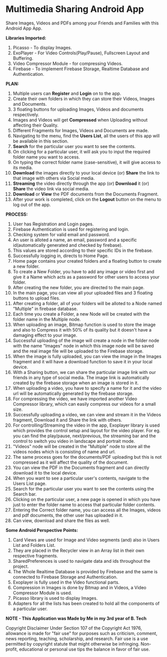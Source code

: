 # Multimedia Sharing Android App
Share Images, Videos and PDFs among your Friends and Families with this Android App App.


**Libraries Imported:**

1) Picasso - To display Images.
2) ExoPlayer - For Video Controls(Play/Pause), Fullscreen Layout and Buffering.
3) Video Compressor Module - for compressing Videos.
4) Firebase - To implement Firebase Storage, Realtime Database and Authentication.

**PLAN:**

1) Multiple users can **Register** and **Login** on to the app.
2) Create their own folders in which they can store their Videos, Images and Documents.
3) 3 floating buttons for uploading Images, Videos and documents respectively.
4) Images and Videos will get **Compressed** when Uploading without affecting their Quality.
5) Different Fragments for Images, Videos and Documents are made.
6) Navigating to the menu, find the **Users List**, all the users of this app will be available in this section.
7) **Search** for the particular user you want to see the contents.
8) On clicking for a particular user, it will ask you to input the required folder name you want to access.
9) On typing the correct folder name (case-sensitive), it will give access to its media.
10) **Download** the images directly to your local device (or) **Share** the link to that image with others via Social media.
11) **Streaming** the video directly through the app (or) **Download** it (or) **Share** the video link via social media.
12) **Download** or **View** the PDF documents from the Documents Fragment.
13) After your work is completed, click on the **Logout** button on the menu to log out of the app.

**PROCESS:**

1) User has Registration and Login pages.
2) Firebase Authentication is used for registering and login.
3) Checking system for valid email and password.
4) An user is alloted a name, an email, password and a specific id(automatically generated and checked by firebase).
5) This values are stored according to their specific IDs in the firebase.
6) Successfully logging in, directs to Home Page.
7) Home page contains your created folders and a floating button to create a new folder.
8) To create a New Folder, you have to add any image or video first and give it a Name which acts as a password for other users to access  your folder.
9) After creating the new folder, you are directed to the main page.
10) In the main page, you can view all your uploaded files and 3 floating buttons to upload files.
11) After creating a folder, all of your folders will be alloted to a Node named "Multiple" in firebase database.
12) Each time you create a Folder, a new Node will be created with the folder name in the Multiple node.
13) When uploading an image, Bitmap function is used to store the image and also to Compress it with 50% of its quality but it doesn't have a damaging effect to your image.
14) Successful uploading of the image will create a node in the folder node with the name "Images" node in which this image node will be saved and the real image file will be uploaded to the Firebase storage.
15) When the image is fully uploaded, you can view the image in the Images fragment and it will have a download function to save it in your local device.
16) With a Sharing button, we can share the particular image link with our friends in any type of social media. The image link is automatically created by the firebase storage when an image is stored in it.
17) When uploading a video, you have to specify a name for it and the video url will be automatically generated by the firebase storage.
18) For compressing the video, we have imported another Video Compressor library, which can easily compress our videos for a small size.
19) Successfully uploading a video, we can view and stream it in the Videos fragment, Download it and Share the link with others.
20) For controlling/Streaming the video in the app, Exoplayer library is used which provides the control setup and layout for the video player. For eg. you can find the play/pause, next/previous, the streaming bar and the control to switch you video in landscape and portrait mode.
21) "Videos" node will be created in the "Multiple" node to store all the videos nodes which is consisting of name and url.
22) The same process goes for the documents/PDF uploading but this is not compressed as it will affect the quality of the document.
23) You can view the PDF in the Documents fragment and can directly download it to the local device.
24) When you want to see a particular user's contents, navigate to the Users List page.
25) Search for the particular user you want to see the contents using the Search bar.
26) Clicking on the particular user, a new page is opened in which you have just to enter the folder name to access that particular folder contents.
27) Entering the Correct folder name, you can access all the Images, videos and pdf documents, the other user has uploaded in it.
28) Can view, download and share the files as well.


**Some Android Perspective Points:**

1) Card Views are used for Image and Video segments (and) also in Users List and Folders List.
2) They are placed in the Recycler view in an Array list in their own respective fragments.
3) SharedPreferences is used to navigate data and ids throughout the project.
4) The Whole Realtime Database is provided by Firebase and the same is connected to Firebase Storage and Authentication.
5) Exoplayer is fully used in the Video functional parts.
6) Compression in Images is done by Bitmap and in Videos, a Video Compressor Module is used.
7) Picasso library is used to display Images.
8) Adapters for all the lists has been created to hold all the components of a particular user.



**NOTE - This Application was Made by Me in my 3rd year of B. Tech**

Copyright Disclaimer Under Section 107 of the Copyright Act 1976, allowance is made for "fair use" for purposes such as criticism, comment, news reporting, teaching, scholarship, and research. Fair use is a use permitted by copyright statute that might otherwise be infringing. Non-profit, educational or personal use tips the balance in favor of fair use.

